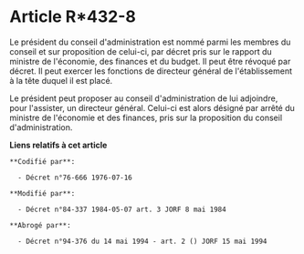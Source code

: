 # Article R*432-8

Le président du conseil d'administration est nommé parmi les membres du conseil et sur proposition de celui-ci, par décret
pris sur le rapport du ministre de l'économie, des finances et du budget. Il peut être révoqué par décret. Il peut exercer
les fonctions de directeur général de l'établissement à la tête duquel il est placé.

Le président peut proposer au conseil d'administration de lui adjoindre, pour l'assister, un directeur général. Celui-ci est
alors désigné par arrêté du ministre de l'économie et des finances, pris sur la proposition du conseil d'administration.

**Liens relatifs à cet article**

	**Codifié par**:

	  - Décret n°76-666 1976-07-16

	**Modifié par**:

	  - Décret n°84-337 1984-05-07 art. 3 JORF 8 mai 1984

	**Abrogé par**:

	  - Décret n°94-376 du 14 mai 1994 - art. 2 () JORF 15 mai 1994
